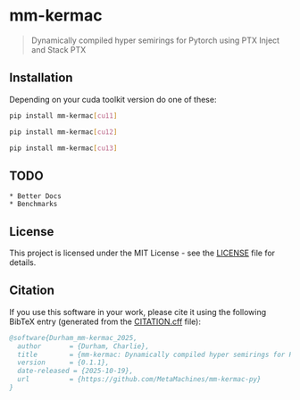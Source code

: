 # mm-kermac
> Dynamically compiled hyper semirings for Pytorch using PTX Inject and Stack PTX

## Installation
Depending on your cuda toolkit version do one of these:
```bash
pip install mm-kermac[cu11]
```
```bash
pip install mm-kermac[cu12]
```
```bash
pip install mm-kermac[cu13]
```

## TODO
    * Better Docs
    * Benchmarks

## License
This project is licensed under the MIT License - see the [LICENSE](LICENSE) file for details.

## Citation
If you use this software in your work, please cite it using the following BibTeX entry (generated from the [CITATION.cff](CITATION.cff) file):
```bibtex
@software{Durham_mm-kermac_2025,
  author       = {Durham, Charlie},
  title        = {mm-kermac: Dynamically compiled hyper semirings for Pytorch using PTX Inject and Stack PTX},
  version      = {0.1.1},
  date-released = {2025-10-19},
  url          = {https://github.com/MetaMachines/mm-kermac-py}
}
```